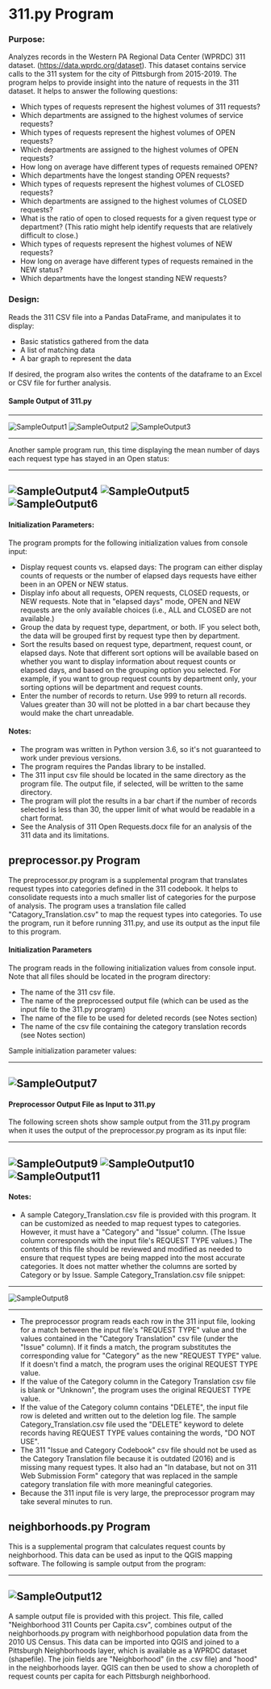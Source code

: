 # 311.py Program

### Purpose: 
Analyzes records in the Western PA Regional Data Center (WPRDC) 311 dataset. (<https://data.wprdc.org/dataset>).  This dataset contains service calls to the 311 system for the city of Pittsburgh from 2015-2019.  The program helps to provide insight into the nature of requests in the 311 dataset.  It helps to answer the following questions:

* Which types of requests represent the highest volumes of 311 requests?
* Which departments are assigned to the highest volumes of service requests?
* Which types of requests represent the highest volumes of OPEN requests?
* Which departments are assigned to the highest volumes of OPEN requests?
* How long on average have different types of requests remained OPEN?
* Which departments have the longest standing OPEN requests?
* Which types of requests represent the highest volumes of CLOSED requests?
* Which departments are assigned to the highest volumes of CLOSED requests?
* What is the ratio of open to closed requests for a given request type or department?  (This ratio might help identify requests that are relatively difficult to close.)
* Which types of requests represent the highest volumes of NEW requests?
* How long on average have different types of requests remained in the NEW status?
* Which departments have the longest standing NEW requests?


### Design:
Reads the 311 CSV file into a Pandas DataFrame, and manipulates it to display:

* Basic statistics gathered from the data
* A list of matching data
* A bar graph to represent the data

If desired, the program also writes the contents of the dataframe to an Excel or CSV file for further analysis.

#### Sample Output of 311.py

---
![SampleOutput1](Capture1.jpg)
![SampleOutput2](Capture2.jpg)
![SampleOutput3](Capture3.jpg)

---

Another sample program run, this time displaying the mean number of days each request type has stayed in an Open status:

---
![SampleOutput4](Capture4.jpg)
![SampleOutput5](Capture5.jpg)
![SampleOutput6](Capture6.jpg)
---

#### Initialization Parameters: 

The program prompts for the following initialization values from console input:
	
* Display request counts vs. elapsed days:  The program can either display counts of requests or the number of elapsed days requests have either been in an OPEN or NEW status.
* Display info about all requests, OPEN requests, CLOSED requests, or NEW requests.  Note that in "elapsed days" mode, OPEN and NEW requests are the only available choices (i.e., ALL and CLOSED are not available.)
* Group the data by request type, department, or both.  IF you select both, the data will be grouped first by request type then by department.  
* Sort the results based on request type, department, request count, or elapsed days.  Note that different sort options will be available based on whether you want to display information about request counts or elapsed days, and based on the grouping option you selected.  For example, if you want to group request counts by department only, your sorting options will be department and request counts.
* Enter the number of records to return.  Use 999 to return all records.  Values greater than 30 will not be plotted in a bar chart because they would make the chart unreadable. 
<p>

#### Notes:
* The program was written in Python version 3.6, so it's not guaranteed to work under previous versions. 
* The program requires the Pandas library to be installed. 
* The 311 input csv file should be located in the same directory as the program file.  The output file, if selected, will be written to the same directory.
* The program will plot the results in a bar chart if the number of records selected is less than 30, the upper limit of what would be readable in a chart format.
* See the Analysis of 311 Open Requests.docx file for an analysis of the 311 data and its limitations.


## preprocessor.py Program
The preprocessor.py program is a supplemental program that translates request types into categories defined in the 311 codebook.  It helps to consolidate requests into a much smaller list of categories for the purpose of analysis.  The program uses a translation file called "Catagory\_Translation.csv" to map the request types into categories.  To use the program, run it before running 311.py, and use its output as the input file to this program.  

#### Initialization Parameters
The program reads in the following initialization values from console input.  Note that all files should be located in the program directory:

* The name of the 311 csv file.
* The name of the preprocessed output file (which can be used as the input file to the 311.py program)
* The name of the file to be used for deleted records (see Notes section)
* The name of the csv file containing the category translation records (see Notes section)

Sample initialization parameter values:

--- 
![SampleOutput7](Capture7.jpg)
---

#### Preprocessor Output File as Input to 311.py

The following screen shots show sample output from the 311.py program when it uses the output of the preprocessor.py program as its input file:

---
![SampleOutput9](Capture9.jpg)
![SampleOutput10](Capture10.jpg)
![SampleOutput11](Capture11.jpg) 
---

#### Notes:
* A sample Category\_Translation.csv file is provided with this program.  It can be customized as needed to map request types to categories.  However, it must have a "Category" and "Issue" column.  (The Issue column corresponds with the input file's REQUEST TYPE values.)  The contents of this file should be reviewed and modified as needed to ensure that request types are being mapped into the most accurate categories.  It does not matter whether the columns are sorted by Category or by Issue.  Sample Category\_Translation.csv file snippet:

---
![SampleOutput8](Capture8.jpg)

---

* The preprocessor program reads each row in the 311 input file, looking for a match between the input file's "REQUEST TYPE" value and the values contained in the "Category Translation" csv file (under the "Issue" column).  If it finds a match, the program substitutes the corresponding value for "Category" as the new "REQUEST TYPE" value.  If it doesn't find a match, the program uses the original REQUEST TYPE value.
* If the value of the Category column in the Category Translation csv file is blank or "Unknown", the program uses the original REQUEST TYPE value.
* If the value of the Category column contains "DELETE", the input file row is deleted and written out to the deletion log file.  The sample Category\_Translation.csv file used the "DELETE" keyword to delete records having REQUEST TYPE values containing the words, "DO NOT USE".
* The 311 "Issue and Category Codebook" csv file should not be used as the Category Translation file because it is outdated (2016) and is missing many request types.  It also had an "In database, but not on 311 Web Submission Form" category that was replaced in the sample category translation file with more meaningful categories. 
* Because the 311 input file is very large, the preprocessor program may take several minutes to run.

## neighborhoods.py Program
This is a supplemental program that calculates request counts by neighborhood.  This data can be used as input to the QGIS mapping software.  The following is sample output from the program:

---
![SampleOutput12](Capture12.jpg)
--- 


A sample output file is provided with this project.  This file, called "Neighborhood 311 Counts per Capita.csv", combines output of the neighborhoods.py program with neighborhood population data from the 2010 US Census.  This data can be imported into QGIS and joined to a Pittsburgh Neighborhoods layer, which is available as a WPRDC dataset (shapefile).  The join fields are "Neighborhood" (in the .csv file) and "hood" in the neighborhoods layer.  QGIS can then be used to show a choropleth of request counts per capita for each Pittsburgh neighborhood.
  

